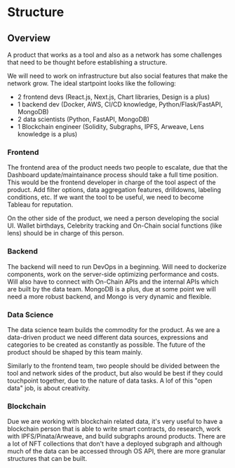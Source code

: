 # Structure 

## Overview

A product that works as a tool and also as a network has some challenges that need to be thought before establishing a structure.

We will need to work on infrastructure but also social features that make the network grow. The ideal startpoint looks like the following:

* 2 frontend devs (React.js, Next.js, Chart libraries, Design is a plus)
* 1 backend dev (Docker, AWS, CI/CD knowledge, Python/Flask/FastAPI, MongoDB)
* 2 data scientists (Python, FastAPI, MongoDB)
* 1 Blockchain engineer (Solidity, Subgraphs, IPFS, Arweave, Lens knowledge is a plus)

### Frontend

The frontend area of the product needs two people to escalate, due that the Dashboard update/maintainance process should take a full time position. This would be the frontend developer in charge of the tool aspect of the product. Add filter options, data aggregation features, drilldowns, labeling conditions, etc. If we want the tool to be useful, we need to become Tableau for reputation.

On the other side of the product, we need a person developing the social UI. Wallet birthdays, Celebrity tracking and On-Chain social functions (like lens) should be in charge of this person.

### Backend

The backend will need to run DevOps in a beginning. Will need to dockerize components, work on the server-side optimizing performance and costs. Will also have to connect with On-Chain APIs and the internal APIs which are built by the data team. MongoDB is a plus, due at some point we will need a more robust backend, and Mongo is very dynamic and flexible.

### Data Science

The data science team builds the commodity for the product. As we are a data-driven product we need different data sources, expressions and categories to be created as constantly as possible. The future of the product should be shaped by this team mainly. 

Similarly to the frontend team, two people should be divided between the tool and network sides of the product, but also would be best if they could touchpoint together, due to the nature of data tasks. A lof of this "open data" job, is about creativity. 

### Blockchain

Due we are working with blockchain related data, it's very useful to have a blockchain person that is able to write smart contracts, do research, work with IPFS/Pinata/Arweave, and build subgraphs around products. There are a lot of NFT collections that don't have a deployed subgraph and although much of the data can be accessed through OS API, there are more granular structures that can be built. 